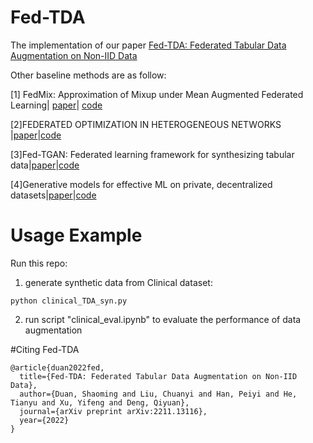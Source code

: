 # Fed-TDA
The implementation of our paper [Fed-TDA: Federated Tabular Data Augmentation on Non-IID Data](https://arxiv.org/pdf/2211.13116.pdf)

Other baseline methods are as follow:

[1] FedMix: Approximation of Mixup under Mean Augmented Federated Learning| [paper](https://arxiv.org/pdf/2107.00233.pdf)| [code](https://github.com/smduan/FedMix)

[2]FEDERATED OPTIMIZATION IN HETEROGENEOUS NETWORKS |[paper](https://proceedings.mlsys.org/paper/2020/file/38af86134b65d0f10fe33d30dd76442e-Paper.pdf)|[code](https://github.com/smduan/FedProx)

[3]Fed-TGAN: Federated learning framework for synthesizing tabular data|[paper](https://arxiv.org/pdf/2108.07927.pdf)|[code](https://github.com/smduan/Fed-TGAN)

[4]Generative models for effective ML on private, decentralized datasets|[paper](https://arxiv.org/pdf/1911.06679.pdf)|[code](https://github.com/smduan/HT-Fed-GAN/tree/main/dp-fedavg-gan)

# Usage Example

Run this repo:
1. generate synthetic data from Clinical dataset:

```
python clinical_TDA_syn.py
```

2. run script "clinical_eval.ipynb" to evaluate the performance of data augmentation

#Citing Fed-TDA
```
@article{duan2022fed,
  title={Fed-TDA: Federated Tabular Data Augmentation on Non-IID Data},
  author={Duan, Shaoming and Liu, Chuanyi and Han, Peiyi and He, Tianyu and Xu, Yifeng and Deng, Qiyuan},
  journal={arXiv preprint arXiv:2211.13116},
  year={2022}
}

```
